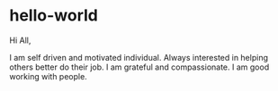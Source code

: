 # hello-world

Hi All,

I am self driven and motivated individual. Always interested in helping others better do their job. I am grateful and compassionate. I am good working with people.
